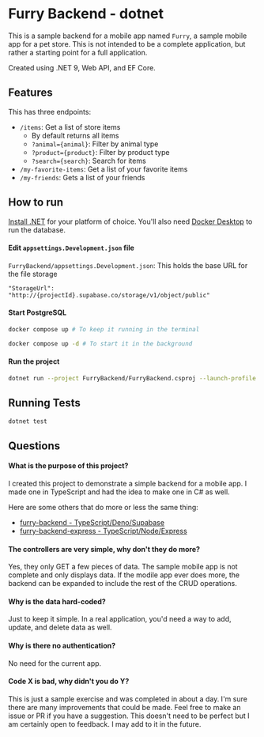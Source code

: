 # Furry Backend - dotnet
This is a sample backend for a mobile app named `Furry`, a sample mobile app for a pet store. This is not intended to be a complete application, but rather a starting point for a full application.

Created using .NET 9, Web API, and EF Core.

## Features
This has three endpoints:
- `/items`: Get a list of store items
  - By default returns all items
  - `?animal={animal}`: Filter by animal type
  - `?product={product}`: Filter by product type
  - `?search={search}`: Search for items
- `/my-favorite-items`: Get a list of your favorite items
- `/my-friends`: Gets a list of your friends

## How to run
[Install .NET](https://dotnet.microsoft.com/en-us/download) for your platform of choice. You'll also need [Docker Desktop](https://www.docker.com/products/docker-desktop/) to run the database.

#### Edit `appsettings.Development.json` file
`FurryBackend/appsettings.Development.json`: This holds the base URL for the file storage
```
"StorageUrl": "http://{projectId}.supabase.co/storage/v1/object/public"
```

#### Start PostgreSQL
```bash
docker compose up # To keep it running in the terminal

docker compose up -d # To start it in the background
```

#### Run the project
```bash
dotnet run --project FurryBackend/FurryBackend.csproj --launch-profile https
```

## Running Tests
```bash
dotnet test
```

## Questions
#### What is the purpose of this project?
I created this project to demonstrate a simple backend for a mobile app. I made one in TypeScript and had the idea to make one in C# as well.

Here are some others that do more or less the same thing:

- [furry-backend - TypeScript/Deno/Supabase](https://github.com/noahcolvin/furry-backend)
- [furry-backend-express - TypeScript/Node/Express](https://github.com/noahcolvin/furry-backend-express)

#### The controllers are very simple, why don't they do more?
Yes, they only GET a few pieces of data. The sample mobile app is not complete and only displays data. If the modile app ever does more, the backend can be expanded to include the rest of the CRUD operations.

#### Why is the data hard-coded?
Just to keep it simple. In a real application, you'd need a way to add, update, and delete data as well.

#### Why is there no authentication?
No need for the current app.

#### Code X is bad, why didn't you do Y?
This is just a sample exercise and was completed in about a day. I'm sure there are many improvements that could be made. Feel free to make an issue or PR if you have a suggestion. This doesn't need to be perfect but I am certainly open to feedback. I may add to it in the future.
